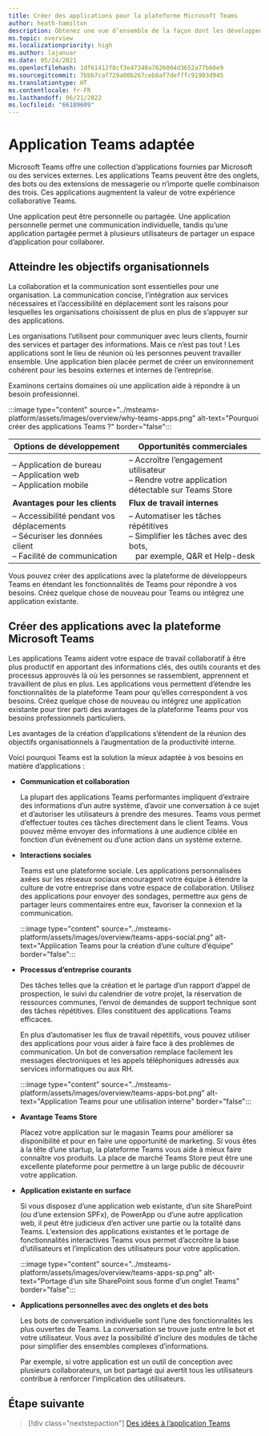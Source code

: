 ```yaml
---
title: Créer des applications pour la plateforme Microsoft Teams
author: heath-hamilton
description: Obtenez une vue d’ensemble de la façon dont les développeurs peuvent étendre les fonctionnalités de Microsoft Teams avec des applications personnalisées.
ms.topic: overview
ms.localizationpriority: high
ms.author: lajanuar
ms.date: 05/24/2021
ms.openlocfilehash: 1df61412f8cf3e47340a7626004d3652a77b60e9
ms.sourcegitcommit: 7bbb7caf729a00b267ceb8af7defffc91903d945
ms.translationtype: HT
ms.contentlocale: fr-FR
ms.lasthandoff: 06/21/2022
ms.locfileid: "66189609"
---
```

# <a name="teams-app-that-fits"></a>Application Teams adaptée

Microsoft Teams offre une collection d’applications fournies par Microsoft ou des services externes. Les applications Teams peuvent être des onglets, des bots ou des extensions de messagerie ou n’importe quelle combinaison des trois. Ces applications augmentent la valeur de votre expérience collaborative Teams.

Une application peut être personnelle ou partagée. Une application personnelle permet une communication individuelle, tandis qu’une application partagée permet à plusieurs utilisateurs de partager un espace d’application pour collaborer.

## <a name="driving-organizational-goals"></a>Atteindre les objectifs organisationnels

La collaboration et la communication sont essentielles pour une organisation. La communication concise, l’intégration aux services nécessaires et l’accessibilité en déplacement sont les raisons pour lesquelles les organisations choisissent de plus en plus de s’appuyer sur des applications.

Les organisations l’utilisent pour communiquer avec leurs clients, fournir des services et partager des informations. Mais ce n’est pas tout ! Les applications sont le lieu de réunion où les personnes peuvent travailler ensemble. Une application bien placée permet de créer un environnement cohérent pour les besoins externes et internes de l’entreprise.

Examinons certains domaines où une application aide à répondre à un besoin professionnel.

:::image type="content" source="../msteams-platform/assets/images/overview/why-teams-apps.png" alt-text="Pourquoi créer des applications Teams ?" border="false":::

| **Options de développement** | **Opportunités commerciales** |
| --- | --- |
| – Application de bureau <br> – Application web <br> – Application mobile | – Accroître l’engagement utilisateur <br> – Rendre votre application détectable sur Teams Store |
| **Avantages pour les clients** | **Flux de travail internes** |
| – Accessibilité pendant vos déplacements <br> – Sécuriser les données client <br> – Facilité de communication | – Automatiser les tâches répétitives <br> – Simplifier les tâches avec des bots, <br> &nbsp;&nbsp; par exemple, Q&R et Help-desk |

Vous pouvez créer des applications avec la plateforme de développeurs Teams en étendant les fonctionnalités de Teams pour répondre à vos besoins. Créez quelque chose de nouveau pour Teams ou intégrez une application existante.

## <a name="build-apps-with-microsoft-teams-platform"></a>Créer des applications avec la plateforme Microsoft Teams

Les applications Teams aident votre espace de travail collaboratif à être plus productif en apportant des informations clés, des outils courants et des processus approuvés là où les personnes se rassemblent, apprennent et travaillent de plus en plus. Les applications vous permettent d’étendre les fonctionnalités de la plateforme Team pour qu’elles correspondent à vos besoins. Créez quelque chose de nouveau ou intégrez une application existante pour tirer parti des avantages de la plateforme Teams pour vos besoins professionnels particuliers.

Les avantages de la création d’applications s’étendent de la réunion des objectifs organisationnels à l’augmentation de la productivité interne.

Voici pourquoi Teams est la solution la mieux adaptée à vos besoins en matière d’applications :

- **Communication et collaboration**

    La plupart des applications Teams performantes impliquent d’extraire des informations d’un autre système, d’avoir une conversation à ce sujet et d’autoriser les utilisateurs à prendre des mesures. Teams vous permet d’effectuer toutes ces tâches directement dans le client Teams. Vous pouvez même envoyer des informations à une audience ciblée en fonction d’un événement ou d’une action dans un système externe.

- **Interactions sociales**

    Teams est une plateforme sociale. Les applications personnalisées axées sur les réseaux sociaux encouragent votre équipe à étendre la culture de votre entreprise dans votre espace de collaboration. Utilisez des applications pour envoyer des sondages, permettre aux gens de partager leurs commentaires entre eux, favoriser la connexion et la communication.

    :::image type="content" source="../msteams-platform/assets/images/overview/teams-apps-social.png" alt-text="Application Teams pour la création d’une culture d’équipe" border="false":::

- **Processus d’entreprise courants**

    Des tâches telles que la création et le partage d’un rapport d’appel de prospection, le suivi du calendrier de votre projet, la réservation de ressources communes, l’envoi de demandes de support technique sont des tâches répétitives. Elles constituent des applications Teams efficaces.

    En plus d’automatiser les flux de travail répétitifs, vous pouvez utiliser des applications pour vous aider à faire face à des problèmes de communication. Un bot de conversation remplace facilement les messages électroniques et les appels téléphoniques adressés aux services informatiques ou aux RH.

    :::image type="content" source="../msteams-platform/assets/images/overview/teams-apps-bot.png" alt-text="Application Teams pour une utilisation interne" border="false":::

- **Avantage Teams Store**

    Placez votre application sur le magasin Teams pour améliorer sa disponibilité et pour en faire une opportunité de marketing. Si vous êtes à la tête d’une startup, la plateforme Teams vous aide à mieux faire connaître vos produits. La place de marché Teams Store peut être une excellente plateforme pour permettre à un large public de découvrir votre application.

- **Application existante en surface**

    Si vous disposez d’une application web existante, d’un site SharePoint (ou d’une extension SPFx), de PowerApp ou d’une autre application web, il peut être judicieux d’en activer une partie ou la totalité dans Teams. L’extension des applications existantes et le portage de fonctionnalités interactives Teams vous permet d’accroître la base d’utilisateurs et l’implication des utilisateurs pour votre application.

    :::image type="content" source="../msteams-platform/assets/images/overview/teams-apps-sp.png" alt-text="Portage d’un site SharePoint sous forme d’un onglet Teams" border="false":::

- **Applications personnelles avec des onglets et des bots**

    Les bots de conversation individuelle sont l’une des fonctionnalités les plus ouvertes de Teams. La conversation se trouve juste entre le bot et votre utilisateur. Vous avez la possibilité d’inclure des modules de tâche pour simplifier des ensembles complexes d’informations.

    Par exemple, si votre application est un outil de conception avec plusieurs collaborateurs, un bot partagé qui avertit tous les utilisateurs contribue à renforcer l’implication des utilisateurs.

## <a name="next-step"></a>Étape suivante

> [!div class="nextstepaction"]
> [Des idées à l’application Teams](overview-story.md)
